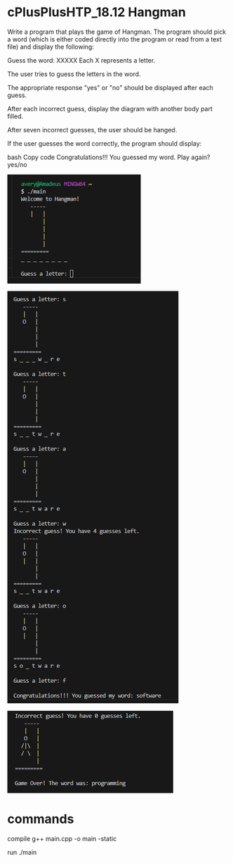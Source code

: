 # cPlusPlusHTP_18.12 Hangman

Write a program that plays the game of Hangman. The program should pick a word (which is either coded directly into the program or read from a text file) and display the following:

Guess the word: XXXXX
Each X represents a letter.

The user tries to guess the letters in the word.

The appropriate response "yes" or "no" should be displayed after each guess.

After each incorrect guess, display the diagram with another body part filled.

After seven incorrect guesses, the user should be hanged.

If the user guesses the word correctly, the program should display:

bash
Copy code
Congratulations!!! You guessed my word. Play again? yes/no

![alt text](image-2.png)

![alt text](image.png)

![alt text](image-1.png)



# commands
compile
g++ main.cpp -o main -static

run
./main
